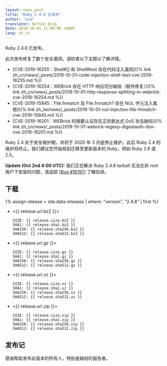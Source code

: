 ```yaml
---
layout: news_post
title: "Ruby 2.4.8 已发布"
author: "usa"
translator: Delton Ding
date: 2019-10-01 11:00:00 +0000
lang: zh_cn
---
```


Ruby 2.4.8 已发布。

此次发布修复了数个安全漏洞。请检查以下主题以了解详情。

* [CVE-2019-16255：Shell#[] 和 Shell#test 存在代码注入漏洞]({% link zh_cn/news/_posts/2019-10-01-code-injection-shell-test-cve-2019-16255.md %})
* [CVE-2019-16254：WEBrick 存在 HTTP 响应切分缺陷（额外修复）]({% link zh_cn/news/_posts/2019-10-01-http-response-splitting-in-webrick-cve-2019-16254.md %})
* [CVE-2019-15845：File.fnmatch 及 File.fnmatch? 存在 NUL 字元注入風險]({% link zh_tw/news/_posts/2019-10-01-nul-injection-file-fnmatch-cve-2019-15845.md %})
* [CVE-2019-16201：WEBrick 的摘要认证存在正则表达式 DoS 攻击缺陷]({% link zh_cn/news/_posts/2019-10-01-webrick-regexp-digestauth-dos-cve-2019-16201.md %})

Ruby 2.4 处于安全维护期，并将于 2020 年 3 月底停止维护。此后 Ruby 2.4 的维护将终止。我们建议您开始规划迁移至更新版本的 Ruby，例如 Ruby 2.6 或 2.5。

__Update (Oct 2nd 4:00 UTC):__ 我们正在解决 Ruby 2.4.8 tarball 无法在非 root 用户下安装的问题，请追踪 [[Bug #16197]](https://bugs.ruby-lang.org/issues/16197) 了解后续。

## 下载

{% assign release = site.data.releases | where: "version", "2.4.8" | first %}

* <{{ release.url.bz2 }}>

      SIZE: {{ release.size.bz2 }}
      SHA1: {{ release.sha1.bz2 }}
      SHA256: {{ release.sha256.bz2 }}
      SHA512: {{ release.sha512.bz2 }}

* <{{ release.url.gz }}>

      SIZE: {{ release.size.gz }}
      SHA1: {{ release.sha1.gz }}
      SHA256: {{ release.sha256.gz }}
      SHA512: {{ release.sha512.gz }}

* <{{ release.url.xz }}>

      SIZE: {{ release.size.xz }}
      SHA1: {{ release.sha1.xz }}
      SHA256: {{ release.sha256.xz }}
      SHA512: {{ release.sha512.xz }}

* <{{ release.url.zip }}>

      SIZE: {{ release.size.zip }}
      SHA1: {{ release.sha1.zip }}
      SHA256: {{ release.sha256.zip }}
      SHA512: {{ release.sha512.zip }}

## 发布记

感谢帮助发布此版本的所有人，特别是缺陷的报告者。
